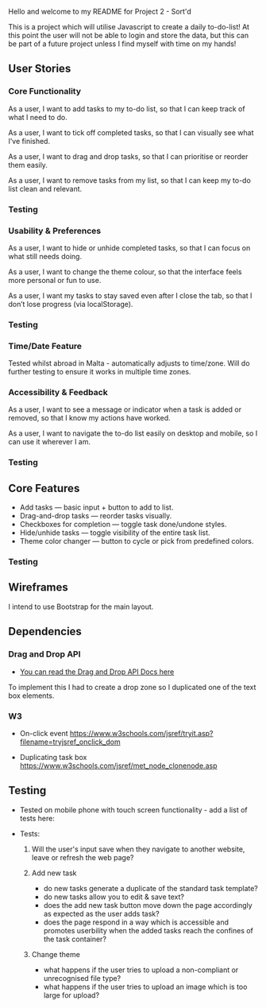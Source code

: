 Hello and welcome to my README for Project 2 - Sort'd

This is a project which will utilise Javascript to create a daily to-do-list! At this point the user will not be able to login and store the data, but this can be part of a future project unless I find myself with time on my hands!

## User Stories

### Core Functionality
As a user, I want to add tasks to my to-do list, so that I can keep track of what I need to do.

As a user, I want to tick off completed tasks, so that I can visually see what I’ve finished.

As a user, I want to drag and drop tasks, so that I can prioritise or reorder them easily.

As a user, I want to remove tasks from my list, so that I can keep my to-do list clean and relevant.

### Testing

### Usability & Preferences
As a user, I want to hide or unhide completed tasks, so that I can focus on what still needs doing.

As a user, I want to change the theme colour, so that the interface feels more personal or fun to use.

As a user, I want my tasks to stay saved even after I close the tab, so that I don’t lose progress (via localStorage).

### Testing

### Time/Date Feature

Tested whilst abroad in Malta - automatically adjusts to time/zone. Will do further testing to ensure it works in multiple time zones. 

### Accessibility & Feedback
As a user, I want to see a message or indicator when a task is added or removed, so that I know my actions have worked.

As a user, I want to navigate the to-do list easily on desktop and mobile, so I can use it wherever I am.

### Testing

## Core Features
- Add tasks — basic input + button to add to list.
- Drag-and-drop tasks — reorder tasks visually.
- Checkboxes for completion — toggle task done/undone styles.
- Hide/unhide tasks — toggle visibility of the entire task list.
- Theme color changer — button to cycle or pick from predefined colors.

### Testing



## Wireframes

I intend to use Bootstrap for the main layout.


## Dependencies

### Drag and Drop API
* <a href="https://developer.mozilla.org/en-US/docs/Web/API/HTML_Drag_and_Drop_API"> You can read the Drag and Drop API Docs here<a>

To implement this I had to create a drop zone so I duplicated one of the text box elements.

### W3

* On-click event
https://www.w3schools.com/jsref/tryit.asp?filename=tryjsref_onclick_dom

* Duplicating task box
https://www.w3schools.com/jsref/met_node_clonenode.asp

## Testing

* Tested on mobile phone with touch screen functionality - add a list of tests here:

* Tests:
    1. Will the user's input save when they navigate to another website, leave or refresh the web page?
    
    2. Add new task 
        - do new tasks generate a duplicate of the standard task template?
        - do new tasks allow you to edit & save text?
        - does the add new task button move down the page accordingly as expected as the user adds task?
        - does the page respond in a way which is accessible and promotes userbility when the added tasks reach the confines of the task container?

    3. Change theme
        - what happens if the user tries to upload a non-compliant or unrecognised file type?
        - what happens if the user tries to upload an image which is too large for upload?